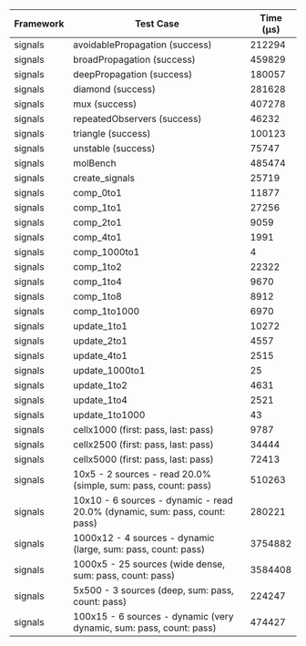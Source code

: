 | Framework | Test Case | Time (μs) |
| --- | --- | --- |
| signals | avoidablePropagation (success) | 212294 |
| signals | broadPropagation (success) | 459829 |
| signals | deepPropagation (success) | 180057 |
| signals | diamond (success) | 281628 |
| signals | mux (success) | 407278 |
| signals | repeatedObservers (success) | 46232 |
| signals | triangle (success) | 100123 |
| signals | unstable (success) | 75747 |
| signals | molBench | 485474 |
| signals | create_signals | 25719 |
| signals | comp_0to1 | 11877 |
| signals | comp_1to1 | 27256 |
| signals | comp_2to1 | 9059 |
| signals | comp_4to1 | 1991 |
| signals | comp_1000to1 | 4 |
| signals | comp_1to2 | 22322 |
| signals | comp_1to4 | 9670 |
| signals | comp_1to8 | 8912 |
| signals | comp_1to1000 | 6970 |
| signals | update_1to1 | 10272 |
| signals | update_2to1 | 4557 |
| signals | update_4to1 | 2515 |
| signals | update_1000to1 | 25 |
| signals | update_1to2 | 4631 |
| signals | update_1to4 | 2521 |
| signals | update_1to1000 | 43 |
| signals | cellx1000 (first: pass, last: pass) | 9787 |
| signals | cellx2500 (first: pass, last: pass) | 34444 |
| signals | cellx5000 (first: pass, last: pass) | 72413 |
| signals | 10x5 - 2 sources - read 20.0% (simple, sum: pass, count: pass) | 510263 |
| signals | 10x10 - 6 sources - dynamic - read 20.0% (dynamic, sum: pass, count: pass) | 280221 |
| signals | 1000x12 - 4 sources - dynamic (large, sum: pass, count: pass) | 3754882 |
| signals | 1000x5 - 25 sources (wide dense, sum: pass, count: pass) | 3584408 |
| signals | 5x500 - 3 sources (deep, sum: pass, count: pass) | 224247 |
| signals | 100x15 - 6 sources - dynamic (very dynamic, sum: pass, count: pass) | 474427 |
